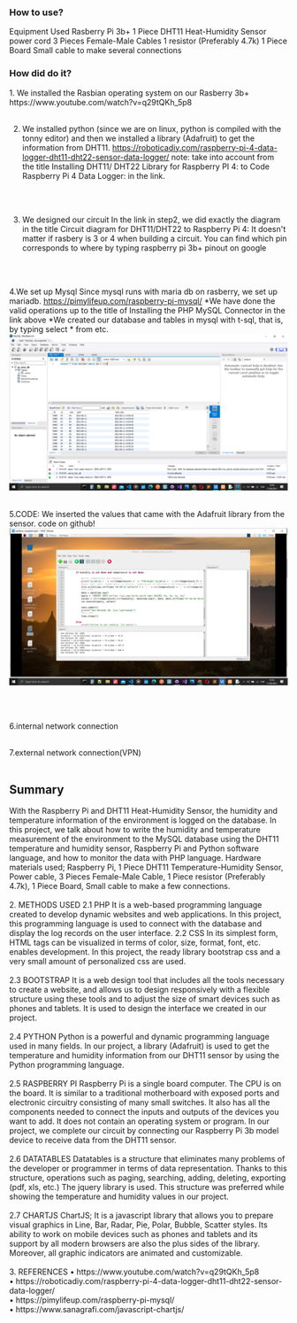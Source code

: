 <h3>How to use?</h3>
Equipment Used
Rasberry Pi 3b+
1 Piece DHT11 Heat-Humidity Sensor
power cord
3 Pieces Female-Male Cables
1 resistor (Preferably 4.7k)
1 Piece Board
Small cable to make several connections

<h3>How did do it?</h3>
1. We installed the Rasbian operating system on our Rasberry 3b+
https://www.youtube.com/watch?v=q29tQKh_5p8
<br>
<br>

2. We installed python (since we are on linux, python is compiled with the tonny editor) and then we installed a library (Adafruit) to get the information from DHT11.
https://roboticadiy.com/raspberry-pi-4-data-logger-dht11-dht22-sensor-data-logger/
note: take into account from the title Installing DHT11/ DHT22 Library for Raspberry PI 4: to Code Raspberry Pi 4 Data Logger: in the link.
<br>
<br>

3. We designed our circuit
In the link in step2, we did exactly the diagram in the title Circuit diagram for DHT11/DHT22 to Raspberry Pi 4: It doesn't matter if rasbery is 3 or 4 when building a circuit.
You can find which pin corresponds to where by typing raspberry pi 3b+ pinout on google
<br>
<br>

4.We set up Mysql
Since mysql runs with maria db on rasberry, we set up mariadb.
https://pimylifeup.com/raspberry-pi-mysql/
*We have done the valid operations up to the title of Installing the PHP MySQL Connector in the link above
*We created our database and tables in mysql with t-sql, that is, by typing select * from etc.
![mysql_select](/project_images/mysql_select.png)
<br>
<br>

5.CODE: We inserted the values ​​that came with the Adafruit library from the sensor.
code on github!
![adafruit](/project_images/py.png)

<br>
<br>

6.internal network connection
<br>
<br>

7.external network connection(VPN)
<br>
<br>
<h2>Summary</h2>
With the Raspberry Pi and DHT11 Heat-Humidity Sensor, the humidity and temperature information of the environment is logged on the database. In this project, we talk about how to write the humidity and temperature measurement of the environment to the MySQL database using the DHT11 temperature and humidity sensor, Raspberry Pi and Python software language, and how to monitor the data with PHP language.
Hardware materials used; Raspberry Pi, 1 Piece DHT11 Temperature-Humidity Sensor, Power cable, 3 Pieces Female-Male Cable, 1 Piece resistor (Preferably 4.7k), 1 Piece Board, 
Small cable to make a few connections.
<br>
<br>
2. METHODS USED
2.1 PHP
It is a web-based programming language created to develop dynamic websites and web applications. In this project, this programming language is used to connect with the database and display the log records on the user interface.
2.2 CSS
In its simplest form, HTML tags can be visualized in terms of color, size, format, font, etc. enables development. In this project, the ready library bootstrap css and a very small amount of personalized css are used.
<br>
<br>
2.3 BOOTSTRAP
It is a web design tool that includes all the tools necessary to create a website, and allows us to design responsively with a flexible structure using these tools and to adjust the size of smart devices such as phones and tablets. It is used to design the interface we created in our project.
<br>
<br>
2.4 PYTHON
Python is a powerful and dynamic programming language used in many fields. In our project, a library (Adafruit) is used to get the temperature and humidity information from our DHT11 sensor by using the Python programming language.
<br>
<br>
2.5 RASPBERRY PI
Raspberry Pi is a single board computer. The CPU is on the board. It is similar to a traditional motherboard with exposed ports and electronic circuitry consisting of many small switches. It also has all the components needed to connect the inputs and outputs of the devices you want to add. It does not contain an operating system or program. In our project, we complete our circuit by connecting our Raspberry Pi 3b model device to receive data from the DHT11 sensor.
<br>
<br>
2.6 DATATABLES
Datatables is a structure that eliminates many problems of the developer or programmer in terms of data representation. Thanks to this structure, operations such as paging, searching, adding, deleting, exporting (pdf, xls, etc.) The jquery library is used. This structure was preferred while showing the temperature and humidity values ​​in our project.
<br>
<br>
2.7 CHARTJS
ChartJS; It is a javascript library that allows you to prepare visual graphics in Line, Bar, Radar, Pie, Polar, Bubble, Scatter styles. Its ability to work on mobile devices such as phones and tablets and its support by all modern browsers are also the plus sides of the library. Moreover, all graphic indicators are animated and customizable.
<br>
<br>
3. REFERENCES
• https://www.youtube.com/watch?v=q29tQKh_5p8
<br>
• https://roboticadiy.com/raspberry-pi-4-data-logger-dht11-dht22-sensor-data-logger/
<br>
• https://pimylifeup.com/raspberry-pi-mysql/
<br>
• https://www.sanagrafi.com/javascript-chartjs/